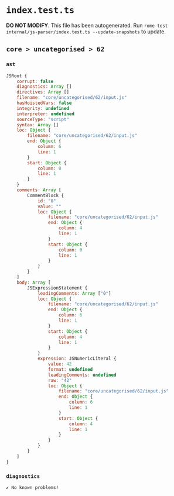 # `index.test.ts`

**DO NOT MODIFY**. This file has been autogenerated. Run `rome test internal/js-parser/index.test.ts --update-snapshots` to update.

## `core > uncategorised > 62`

### `ast`

```javascript
JSRoot {
	corrupt: false
	diagnostics: Array []
	directives: Array []
	filename: "core/uncategorised/62/input.js"
	hasHoistedVars: false
	integrity: undefined
	interpreter: undefined
	sourceType: "script"
	syntax: Array []
	loc: Object {
		filename: "core/uncategorised/62/input.js"
		end: Object {
			column: 6
			line: 1
		}
		start: Object {
			column: 0
			line: 1
		}
	}
	comments: Array [
		CommentBlock {
			id: "0"
			value: ""
			loc: Object {
				filename: "core/uncategorised/62/input.js"
				end: Object {
					column: 4
					line: 1
				}
				start: Object {
					column: 0
					line: 1
				}
			}
		}
	]
	body: Array [
		JSExpressionStatement {
			leadingComments: Array ["0"]
			loc: Object {
				filename: "core/uncategorised/62/input.js"
				end: Object {
					column: 6
					line: 1
				}
				start: Object {
					column: 4
					line: 1
				}
			}
			expression: JSNumericLiteral {
				value: 42
				format: undefined
				leadingComments: undefined
				raw: "42"
				loc: Object {
					filename: "core/uncategorised/62/input.js"
					end: Object {
						column: 6
						line: 1
					}
					start: Object {
						column: 4
						line: 1
					}
				}
			}
		}
	]
}
```

### `diagnostics`

```
✔ No known problems!

```
